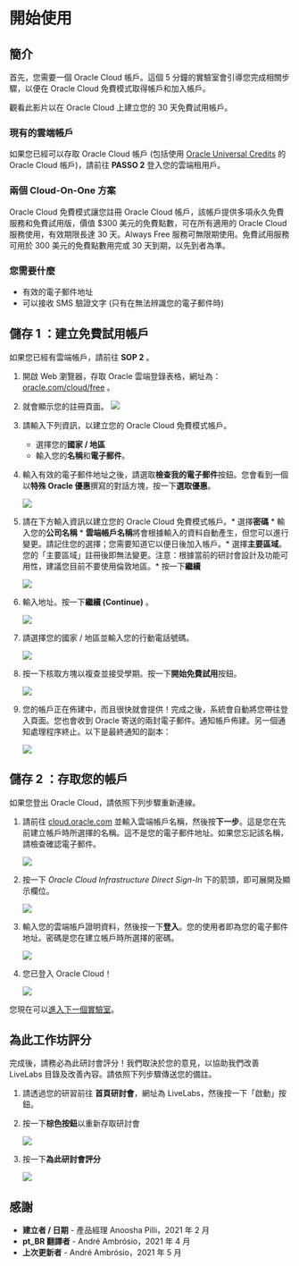 # 開始使用

## 簡介

首先，您需要一個 Oracle Cloud 帳戶。這個 5 分鐘的實驗室會引導您完成相關步驟，以便在 Oracle Cloud 免費模式取得帳戶和加入帳戶。

觀看此影片以在 Oracle Cloud 上建立您的 30 天免費試用帳戶。[](youtube:nClCXAfqvzs)

### 現有的雲端帳戶

如果您已經可以存取 Oracle Cloud 帳戶 (包括使用 [Oracle Universal Credits](https://docs.oracle.com/en/cloud/get-started/subscriptions-cloud/csgsg/universal-credits.html) 的 Oracle Cloud 帳戶)，請前往 **PASSO 2** 登入您的雲端租用戶。

### 兩個 Cloud-On-One 方案

Oracle Cloud 免費模式讓您註冊 Oracle Cloud 帳戶，該帳戶提供多項永久免費服務和免費試用版，價值 $300 美元的免費點數，可在所有適用的 Oracle Cloud 服務使用，有效期限長達 30 天。Always Free 服務可無限期使用。免費試用服務可用於 300 美元的免費點數用完或 30 天到期，以先到者為準。

### 您需要什麼

*   有效的電子郵件地址
*   可以接收 SMS 驗證文字 (只有在無法辨識您的電子郵件時)

## **儲存 1** ：建立免費試用帳戶

如果您已經有雲端帳戶，請前往 **SOP 2** 。

1.  開啟 Web 瀏覽器，存取 Oracle 雲端登錄表格，網址為：[oracle.com/cloud/free](https://myservices.us.oraclecloud.com/mycloud/signup?language=pt_BR) 。
    
2.  就會顯示您的註冊頁面。 ![](images/pt_BR-cloud-infrastructure.png " ")
    
3.  請輸入下列資訊，以建立您的 Oracle Cloud 免費模式帳戶。
    
    *   選擇您的**國家 / 地區**
    *   輸入您的**名稱**和**電子郵件**。
4.  輸入有效的電子郵件地址之後，請選取**檢查我的電子郵件**按鈕。您會看到一個以**特殊 Oracle 優惠**撰寫的對話方塊，按一下**選取優惠**。
    
    ![](images/pt_BR-offer.png " ")
    
5.  請在下方輸入資訊以建立您的 Oracle Cloud 免費模式帳戶。\* 選擇**密碼** \* 輸入您的**公司名稱** \* **雲端帳戶名稱**將會根據輸入的資料自動產生，但您可以進行變更。請記住您的選擇；您需要知道它以便日後加入帳戶。\* 選擇**主要區域**。您的「主要區域」註冊後即無法變更。注意：根據當前的研討會設計及功能可用性，建議您目前不要使用倫敦地區。\* 按一下**繼續**
    
    ![](images/pt_BR-account-info.png " ")
    
6.  輸入地址。按一下**繼續 (Continue)** 。
    
    ![](images/pt_BR-free-tier-address.png " ")
    
7.  請選擇您的國家 / 地區並輸入您的行動電話號碼。
    
    ![](images/pt_BR-free-tier-address-2.png " ")
    
8.  按一下核取方塊以複查並接受學期。按一下**開始免費試用**按鈕。
    
    ![](images/pt_BR-free-tier-agreement.png " ")
    
9.  您的帳戶正在佈建中，而且很快就會提供！完成之後，系統會自動將您帶往登入頁面。您也會收到 Oracle 寄送的兩封電子郵件。通知帳戶佈建。另一個通知處理程序終止。以下是最終通知的副本：
    
    ![](images/pt_BR-account-provisioned.png " ")
    

## **儲存 2** ：存取您的帳戶

如果您登出 Oracle Cloud，請依照下列步驟重新連線。

1.  請前往 [cloud.oracle.com](https://cloud.oracle.com) 並輸入雲端帳戶名稱，然後按**下一步**。這是您在先前建立帳戶時所選擇的名稱。這不是您的電子郵件地址。如果您忘記該名稱，請檢查確認電子郵件。
    
    ![](images/pt_BR-cloud-oracle.png " ")
    
2.  按一下 _Oracle Cloud Infrastructure Direct Sign-In_ 下的箭頭，即可展開及顯示欄位。
    
    ![](images/pt_BR-cloud-login-tenant.png " ")
    
3.  輸入您的雲端帳戶證明資料，然後按一下**登入**。您的使用者即為您的電子郵件地址。密碼是您在建立帳戶時所選擇的密碼。
    
    ![](images/pt_BR-oci-signin.png " ")
    
4.  您已登入 Oracle Cloud！
    
    ![](images/pt_BR-oci-console-home-page.png " ")
    

您現在可以[進入下一個實驗室](#next)。

## **為此工作坊評分**

完成後，請務必為此研討會評分！我們取決於您的意見，以協助我們改善 LiveLabs 目錄及改善內容。請依照下列步驟傳送您的備註。

1.  請透過您的研習前往 **首頁研討會**，網址為 LiveLabs，然後按一下「啟動」按鈕。
    
2.  按一下**棕色按鈕**以重新存取研討會
    
    ![](images/pt_BR-workshop-homepage-2.png " ")
    
3.  按一下**為此研討會評分**
    
    ![](images/pt_BR-rate-this-workshop.png " ")
    

## **感謝**

*   **建立者 / 日期** - 產品經理 Anoosha Pilli，2021 年 2 月
*   **pt\_BR 翻譯者** - André Ambrósio，2021 年 4 月
*   **上次更新者** - André Ambrósio，2021 年 5 月